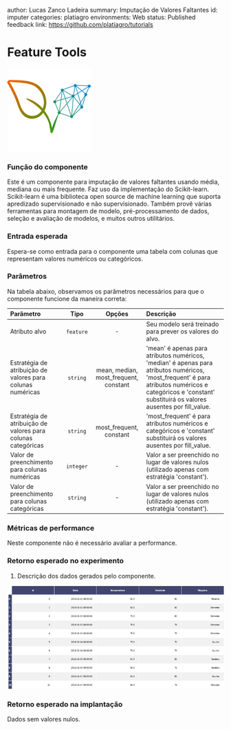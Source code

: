 author: Lucas Zanco Ladeira
summary: Imputação de Valores Faltantes
id: imputer
categories: platiagro
environments: Web
status: Published
feedback link: https://github.com/platiagro/tutorials

# Feature Tools

![Logotipo da PlatIAgro: possui o desenho de duas folhas verdes, uma delas é formada por linhas e pontos, como um gráfico estatístico](img/logo.png)

### Função do componente

Este é um componente para imputação de valores faltantes usando média, mediana ou mais frequente. Faz uso da implementação do Scikit-learn.
Scikit-learn é uma biblioteca open source de machine learning que suporta apredizado supervisionado e não supervisionado. Também provê várias ferramentas para montagem de modelo, pré-processamento de dados, seleção e avaliação de modelos, e muitos outros utilitários.

### Entrada esperada

Espera-se como entrada para o componente uma tabela com colunas que representam valores numéricos ou categóricos.

### Parâmetros

Na tabela abaixo, observamos os parâmetros necessários para que o componente funcione da maneira correta:

| Parâmetro     | Tipo     | Opções        | Descrição                                           |
|:-------------|:--------:|:-------------:|:-----------------------------------------------------|
| Atributo alvo     | `feature` | - | Seu modelo será treinado para prever os valores do alvo. |
| Estratégia de atribuição de valores para colunas numéricas  | `string` | mean, median, most_frequent, constant | 'mean' é apenas para atributos numéricos, 'median' é apenas para atributos numéricos, 'most_frequent' é para atributos numéricos e categóricos e 'constant' substituirá os valores ausentes por fill_value. |
| Estratégia de atribuição de valores para colunas categóricas  | `string` | most_frequent, constant | 'most_frequent' é para atributos numéricos e categóricos e 'constant' substituirá os valores ausentes por fill_value. |
| Valor de preenchimento para colunas numéricas | `integer` | - | Valor a ser preenchido no lugar de valores nulos (utilizado apenas com estratégia 'constant'). |
| Valor de preenchimento para colunas categóricas  | `string` | - | Valor a ser preenchido no lugar de valores nulos (utilizado apenas com estratégia 'constant'). |

### Métricas de performance

Neste componente não é necessário avaliar a performance.

### Retorno esperado no experimento

1. Descrição dos dados gerados pelo componente.

![Tabela dos Dados](img/table.png)


### Retorno esperado na implantação

Dados sem valores nulos.